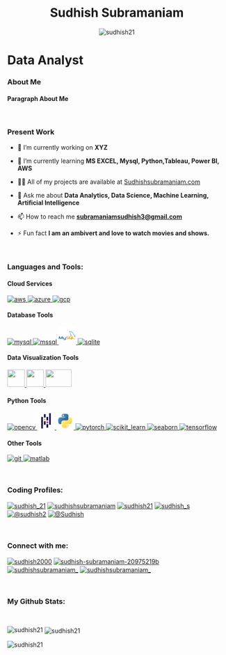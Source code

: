 <h1 align="center">Sudhish Subramaniam</h1>
<!--Profile Views -->
<p align="center"> <img src="https://komarev.com/ghpvc/?username=sudhish21&label=Profile%20views&color=0e75b6&style=flat" alt="sudhish21" /> </p>

<h1 align="left">Data Analyst</h1>

<h3 align="left">About Me</h3>
<h4 align="left">Paragraph About Me</h4>

<br>

<h3 align="left">Present Work</h3>

- 🔭 I’m currently working on **XYZ**

- 🌱 I’m currently learning **MS EXCEL, Mysql, Python,Tableau, Power BI, AWS**

- 👨‍💻 All of my projects are available at [Sudhishsubramaniam.com](Sudhishsubramaniam.com)

- 💬 Ask me about **Data Analytics, Data Science, Machine Learning, Artificial Intelligence**

- 📫 How to reach me **subramaniamsudhish3@gmail.com**
  
- ⚡ Fun fact **I am an ambivert and love to watch movies and shows.**

<br>

<h3 align="left">Languages and Tools:</h3>

<h4 align="left">Cloud Services</h4>
<p align="left"><a href="https://aws.amazon.com" target="_blank" rel="noreferrer"> 
<img src="https://upload.wikimedia.org/wikipedia/commons/thumb/9/93/Amazon_Web_Services_Logo.svg/1200px-Amazon_Web_Services_Logo.svg.png" alt="aws" width="35" height="35"/> </a> <a href="https://azure.microsoft.com/en-in/" target="_blank" rel="noreferrer"> <img src="https://www.vectorlogo.zone/logos/microsoft_azure/microsoft_azure-icon.svg" alt="azure" width="40" height="40"/> </a> <a href="https://cloud.google.com" target="_blank" rel="noreferrer"> <img src="https://www.vectorlogo.zone/logos/google_cloud/google_cloud-icon.svg" alt="gcp" width="40" height="40"/> </a> 

<br>

<h4 align="left">Database Tools</h4>
<a href="https://www.microsoft.com/en-ca/microsoft-365/excel" target="_blank" rel="noreferrer"> <img src="https://upload.wikimedia.org/wikipedia/commons/thumb/3/34/Microsoft_Office_Excel_%282019%E2%80%93present%29.svg/640px-Microsoft_Office_Excel_%282019%E2%80%93present%29.svg.png" alt="mysql" width="40" height="40"/> </a> 
<a href="https://www.microsoft.com/en-us/sql-server" target="_blank" rel="noreferrer"> <img src="https://www.svgrepo.com/show/303229/microsoft-sql-server-logo.svg" alt="mssql" width="40" height="40"/> </a> 
<a href="https://www.mysql.com/" target="_blank" rel="noreferrer"> <img src="https://raw.githubusercontent.com/devicons/devicon/master/icons/mysql/mysql-original-wordmark.svg" alt="mysql" width="40" height="40"/> </a> 
<a href="https://www.sqlite.org/" target="_blank" rel="noreferrer"> <img src="https://www.vectorlogo.zone/logos/sqlite/sqlite-icon.svg" alt="sqlite" width="40" height="40"/> </a> 

<br>
  
<h4 align="left">Data Visualization Tools</h4>
<a href="https://www.tableau.com/" target="_blank" rel="noreferrer"> <img src="https://nextviewconsulting.com/sites/default/files/styles/large/public/icons/logo-tableau-cirkel.png?itok=CsAZTLUk" width="40" height="40"/> </a> 
<a href="https://app.powerbi.com/" target="_blank" rel="noreferrer"><img src="https://powerbi.microsoft.com/pictures/shared/social/social-default-image.png" width="40" height="40"/> </a> 
<a href="https://shiny.posit.co/" target="_blank" rel="noreferrer"><img src="https://www.worldbank.org/content/dam/photos/780x439/2021/apr/Shiny-logo.png" width="60" height="40"/> </a>

<br>

<h4 align="left">Python Tools</h4>
<a href="https://opencv.org/" target="_blank" rel="noreferrer"> <img src="https://www.vectorlogo.zone/logos/opencv/opencv-icon.svg" alt="opencv" width="40" height="40"/> </a>
<a href="https://pandas.pydata.org/" target="_blank" rel="noreferrer"> <img src="https://raw.githubusercontent.com/devicons/devicon/2ae2a900d2f041da66e950e4d48052658d850630/icons/pandas/pandas-original.svg" alt="pandas" width="40" height="40"/> </a> 
<a href="https://www.python.org" target="_blank" rel="noreferrer"> <img src="https://raw.githubusercontent.com/devicons/devicon/master/icons/python/python-original.svg" alt="python" width="40" height="40"/> </a> <a href="https://pytorch.org/" target="_blank" rel="noreferrer"> <img src="https://www.vectorlogo.zone/logos/pytorch/pytorch-icon.svg" alt="pytorch" width="40" height="40"/> </a> 
<a href="https://scikit-learn.org/" target="_blank" rel="noreferrer"> <img src="https://upload.wikimedia.org/wikipedia/commons/0/05/Scikit_learn_logo_small.svg" alt="scikit_learn" width="40" height="40"/> </a> 
<a href="https://seaborn.pydata.org/" target="_blank" rel="noreferrer"> <img src="https://seaborn.pydata.org/_images/logo-mark-lightbg.svg" alt="seaborn" width="40" height="40"/> </a> 
<a href="https://www.tensorflow.org" target="_blank" rel="noreferrer"> <img src="https://www.vectorlogo.zone/logos/tensorflow/tensorflow-icon.svg" alt="tensorflow" width="40" height="40"/> </a> 

<br>

<h4 align="left">Other Tools</h4>
<a href="https://git-scm.com/" target="_blank" rel="noreferrer"> <img src="https://www.vectorlogo.zone/logos/git-scm/git-scm-icon.svg" alt="git" width="40" height="40"/> </a> 
<a href="https://www.mathworks.com/" target="_blank" rel="noreferrer"> <img src="https://upload.wikimedia.org/wikipedia/commons/2/21/Matlab_Logo.png" alt="matlab" width="40" height="40"/> </a> 


</p>

<br>

<h3 align="left">Coding Profiles:</h3>
<p align="left">
<a href="https://www.leetcode.com/sudhish_21" target="blank"><img align="center" src="https://raw.githubusercontent.com/rahuldkjain/github-profile-readme-generator/master/src/images/icons/Social/leet-code.svg" alt="sudhish_21" height="30" width="40" /></a>
<a href="https://kaggle.com/sudhishsubramaniam" target="blank"><img align="center" src="https://raw.githubusercontent.com/rahuldkjain/github-profile-readme-generator/master/src/images/icons/Social/kaggle.svg" alt="sudhishsubramaniam" height="30" width="40" /></a>
<a href="https://www.codechef.com/users/sudhish21" target="blank"><img align="center" src="https://cdn.codechef.com/images/cc-logo.svg" alt="sudhish21" height="30" width="40" /></a>
<a href="https://www.hackerrank.com/sudhish_s" target="blank"><img align="center" src="https://raw.githubusercontent.com/rahuldkjain/github-profile-readme-generator/master/src/images/icons/Social/hackerrank.svg" alt="sudhish_s" height="30" width="40" /></a>
<a href="https://www.hackerearth.com/@sudhish2" target="blank"><img align="center" src="https://static-fastly.hackerearth.com/static/hackerearth/images/badge/HE_badge_on_light.png" alt="@sudhish2" height="30" width="80" /></a>
<a href="https://platform.stratascratch.com/user/Sudhish" target="blank"><img align="center" src="https://www.stratascratch.com/static/stratascratch-logo-279d985c5604bff5ed9089ab2aee83c3.svg" alt="@Sudhish" height="30" width="80" /></a>
</p>


<br>

<h3 align="left">Connect with me:</h3>
<p align="left">

<a href="https://twitter.com/sudhish2000" target="blank"><img align="center" src="https://raw.githubusercontent.com/rahuldkjain/github-profile-readme-generator/master/src/images/icons/Social/twitter.svg" alt="sudhish2000" height="30" width="40" /></a>
<a href="https://linkedin.com/in/sudhish-subramaniam-20975219b" target="blank"><img align="center" src="https://raw.githubusercontent.com/rahuldkjain/github-profile-readme-generator/master/src/images/icons/Social/linked-in-alt.svg" alt="sudhish-subramaniam-20975219b" height="30" width="40" /></a>
<a href="https://instagram.com/sudhishsubramaniam_" target="blank"><img align="center" src="https://raw.githubusercontent.com/rahuldkjain/github-profile-readme-generator/master/src/images/icons/Social/instagram.svg" alt="sudhishsubramaniam_" height="30" width="40" /></a>
<a href="subramaniamsudhish3@gmail" target="blank"><img align="center" src="https://ssl.gstatic.com/ui/v1/icons/mail/rfr/logo_gmail_lockup_dark_1x_r5.png" alt="sudhishsubramaniam_" height="30" width="80" /></a>

</p>

<br>

<h3 align="left">My Github Stats:</h3>
<br>
<p><img align="left" src="https://github-readme-stats.vercel.app/api/top-langs?username=sudhish21&show_icons=true&locale=en&layout=compact" alt="sudhish21" /></p>
<p>&nbsp;<img align="center" src="https://github-readme-stats.vercel.app/api?username=sudhish21&show_icons=true&locale=en" alt="sudhish21" /></p>
<p><img align="center" src="https://github-readme-streak-stats.herokuapp.com/?user=sudhish21&" alt="sudhish21" /></p>
